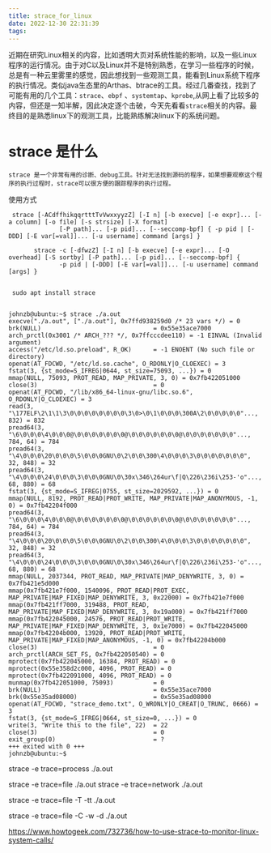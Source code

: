 ```yaml
---
title: strace_for_linux
date: 2022-12-30 22:31:39
tags:
---
```

近期在研究Linux相关的内容，比如透明大页对系统性能的影响，以及一些Linux程序的运行情况。由于对C以及Linux并不是特别熟悉，在学习一些程序的时候，总是有一种云里雾里的感觉，因此想找到一些观测工具，能看到Linux系统下程序的执行情况。类似java生态里的Arthas、btrace的工具。经过几番查找，找到了可能有用的几个工具：`strace`、`ebpf` 、`systemtap`、`kprobe`,从网上看了比较多的内容，但还是一知半解，因此决定逐个击破，今天先看看`strace`相关的内容。最终目的是熟悉linux下的观测工具，比能熟练解决linux下的系统问题。

# strace 是什么
    strace 是一个非常有用的诊断、debug工具。针对无法找到源码的程序，如果想要观察这个程序的执行过程时，strace可以很方便的跟踪程序的执行过程。

使用方式
```shell
 strace [-ACdffhikqqrtttTvVwxxyyzZ] [-I n] [-b execve] [-e expr]... [-a column] [-o file] [-s strsize] [-X format]
              [-P path]... [-p pid]... [--seccomp-bpf] { -p pid | [-DDD] [-E var[=val]]... [-u username] command [args] }

       strace -c [-dfwzZ] [-I n] [-b execve] [-e expr]... [-O overhead] [-S sortby] [-P path]... [-p pid]... [--seccomp-bpf] {
              -p pid | [-DDD] [-E var[=val]]... [-u username] command [args] }
```

```shell

 sudo apt install strace


johnzb@ubuntu:~$ strace ./a.out
execve("./a.out", ["./a.out"], 0x7ffd938259d0 /* 23 vars */) = 0
brk(NULL)                               = 0x55e35ace7000
arch_prctl(0x3001 /* ARCH_??? */, 0x7ffcccdee110) = -1 EINVAL (Invalid argument)
access("/etc/ld.so.preload", R_OK)      = -1 ENOENT (No such file or directory)
openat(AT_FDCWD, "/etc/ld.so.cache", O_RDONLY|O_CLOEXEC) = 3
fstat(3, {st_mode=S_IFREG|0644, st_size=75093, ...}) = 0
mmap(NULL, 75093, PROT_READ, MAP_PRIVATE, 3, 0) = 0x7fb422051000
close(3)                                = 0
openat(AT_FDCWD, "/lib/x86_64-linux-gnu/libc.so.6", O_RDONLY|O_CLOEXEC) = 3
read(3, "\177ELF\2\1\1\3\0\0\0\0\0\0\0\0\3\0>\0\1\0\0\0\300A\2\0\0\0\0\0"..., 832) = 832
pread64(3, "\6\0\0\0\4\0\0\0@\0\0\0\0\0\0\0@\0\0\0\0\0\0\0@\0\0\0\0\0\0\0"..., 784, 64) = 784
pread64(3, "\4\0\0\0\20\0\0\0\5\0\0\0GNU\0\2\0\0\300\4\0\0\0\3\0\0\0\0\0\0\0", 32, 848) = 32
pread64(3, "\4\0\0\0\24\0\0\0\3\0\0\0GNU\0\30x\346\264ur\f|Q\226\236i\253-'o"..., 68, 880) = 68
fstat(3, {st_mode=S_IFREG|0755, st_size=2029592, ...}) = 0
mmap(NULL, 8192, PROT_READ|PROT_WRITE, MAP_PRIVATE|MAP_ANONYMOUS, -1, 0) = 0x7fb42204f000
pread64(3, "\6\0\0\0\4\0\0\0@\0\0\0\0\0\0\0@\0\0\0\0\0\0\0@\0\0\0\0\0\0\0"..., 784, 64) = 784
pread64(3, "\4\0\0\0\20\0\0\0\5\0\0\0GNU\0\2\0\0\300\4\0\0\0\3\0\0\0\0\0\0\0", 32, 848) = 32
pread64(3, "\4\0\0\0\24\0\0\0\3\0\0\0GNU\0\30x\346\264ur\f|Q\226\236i\253-'o"..., 68, 880) = 68
mmap(NULL, 2037344, PROT_READ, MAP_PRIVATE|MAP_DENYWRITE, 3, 0) = 0x7fb421e5d000
mmap(0x7fb421e7f000, 1540096, PROT_READ|PROT_EXEC, MAP_PRIVATE|MAP_FIXED|MAP_DENYWRITE, 3, 0x22000) = 0x7fb421e7f000
mmap(0x7fb421ff7000, 319488, PROT_READ, MAP_PRIVATE|MAP_FIXED|MAP_DENYWRITE, 3, 0x19a000) = 0x7fb421ff7000
mmap(0x7fb422045000, 24576, PROT_READ|PROT_WRITE, MAP_PRIVATE|MAP_FIXED|MAP_DENYWRITE, 3, 0x1e7000) = 0x7fb422045000
mmap(0x7fb42204b000, 13920, PROT_READ|PROT_WRITE, MAP_PRIVATE|MAP_FIXED|MAP_ANONYMOUS, -1, 0) = 0x7fb42204b000
close(3)                                = 0
arch_prctl(ARCH_SET_FS, 0x7fb422050540) = 0
mprotect(0x7fb422045000, 16384, PROT_READ) = 0
mprotect(0x55e358d2c000, 4096, PROT_READ) = 0
mprotect(0x7fb422091000, 4096, PROT_READ) = 0
munmap(0x7fb422051000, 75093)           = 0
brk(NULL)                               = 0x55e35ace7000
brk(0x55e35ad08000)                     = 0x55e35ad08000
openat(AT_FDCWD, "strace_demo.txt", O_WRONLY|O_CREAT|O_TRUNC, 0666) = 3
fstat(3, {st_mode=S_IFREG|0664, st_size=0, ...}) = 0
write(3, "Write this to the file", 22)  = 22
close(3)                                = 0
exit_group(0)                           = ?
+++ exited with 0 +++
johnzb@ubuntu:~$

```


 strace -e trace=process ./a.out



strace -e trace=file ./a.out
strace -e trace=network ./a.out

strace -e trace=file -T -tt ./a.out

strace -e trace=file -C -w -d ./a.out



https://www.howtogeek.com/732736/how-to-use-strace-to-monitor-linux-system-calls/
